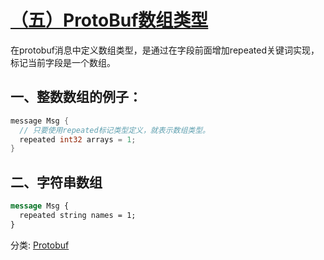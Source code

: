 # [（五）ProtoBuf数组类型](https://www.cnblogs.com/infodriven/p/16246632.html)

在protobuf消息中定义数组类型，是通过在字段前面增加repeated关键词实现，标记当前字段是一个数组。

## 一、整数数组的例子：

```go
message Msg {
  // 只要使用repeated标记类型定义，就表示数组类型。
  repeated int32 arrays = 1;
}
```

## 二、字符串数组

```cmake
message Msg {
  repeated string names = 1;
}
```

分类: [Protobuf](https://www.cnblogs.com/infodriven/category/2151382.html)